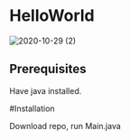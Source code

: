 # HelloWorld

![2020-10-29 (2)](https://user-images.githubusercontent.com/54592463/97548879-0011f180-19d0-11eb-8733-04f3597f4f71.png)

## Prerequisites

Have java installed.

#Installation 

Download repo, run Main.java
